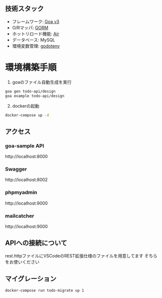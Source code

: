 ## 技術スタック
- フレームワーク: [Goa v3](https://goa.design/)
- O/Rマッパ: [GORM](https://gorm.io/ja_JP/)
- ホットリロード機能: [Air](https://github.com/cosmtrek/air)
- データベース: MySQL
- 環境変数管理: [godotenv](https://github.com/joho/godotenv)

# 環境構築手順
1. goaのファイル自動生成を実行
```bash
goa gen todo-api/design
goa example todo-api/design
```

2. dockerの起動
```bash
docker-compose up -d
```

## アクセス
### goa-sample API
http://localhost:8000

### Swagger
http://localhost:8002

### phpmyadmin
http://localhost:9000

### mailcatcher
http://localhost:9000

## APIへの接続について
rest.httpファイルにVSCodeのREST拡張仕様のファイルを用意してます
そちらをお使いください

## マイグレーション
```
docker-compose run todo-migrate up 1
```